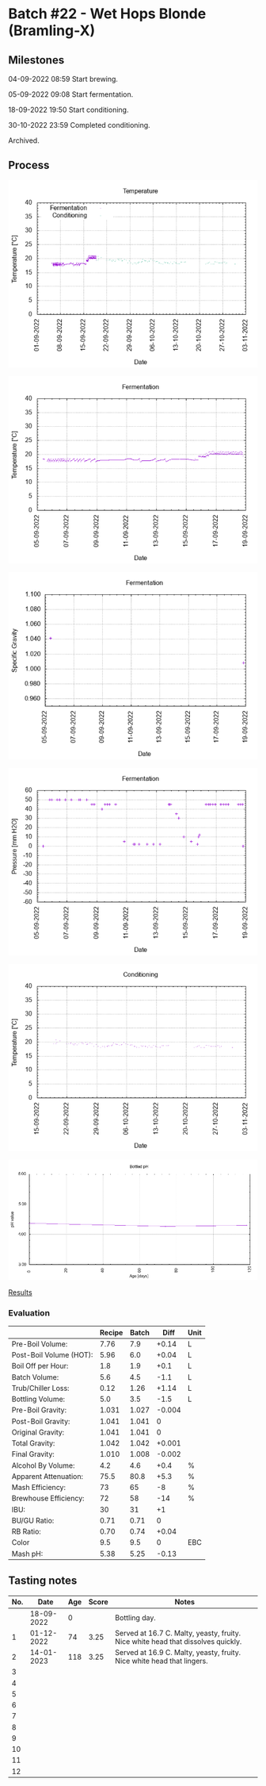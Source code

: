 # Batch #22 - Wet Hops Blonde (Bramling-X)

## Milestones

04-09-2022 08:59 Start brewing.

05-09-2022 09:08 Start fermentation.

18-09-2022 19:50 Start conditioning.

30-10-2022 23:59 Completed conditioning.

Archived.

## Process

![temperature](temperature.png)

![fermentation](fermentation.png)

![specific gravity](gravity.png)

![pressure](pressure.png)

![conditioning](conditioning.png)

![bottled_ph](bottled_ph.png)

[Results](./Batch_22_Wet_Hops_Blonde_Ale_Bramling-X_results.pdf)

### Evaluation

|                         | Recipe | Batch | Diff   | Unit |
|-------------------------|--------|-------|--------|------|
| Pre-Boil Volume:        | 7.76   | 7.9   | +0.14  | L    |
| Post-Boil Volume (HOT): | 5.96   | 6.0   | +0.04  | L    |
| Boil Off per Hour:      | 1.8    | 1.9   | +0.1   | L    |
| Batch Volume:           | 5.6    | 4.5   | -1.1   | L    |
| Trub/Chiller Loss:      | 0.12   | 1.26  | +1.14  | L    |
| Bottling Volume:        | 5.0    | 3.5   | -1.5   | L    |
| Pre-Boil Gravity:       | 1.031  | 1.027 | -0.004 |      |
| Post-Boil Gravity:      | 1.041  | 1.041 |  0     |      |
| Original Gravity:       | 1.041  | 1.041 |  0     |      |
| Total Gravity:          | 1.042  | 1.042 | +0.001 |      |
| Final Gravity:          | 1.010  | 1.008 | -0.002 |      |
| Alcohol By Volume:      | 4.2    | 4.6   | +0.4   | %    |
| Apparent Attenuation:   | 75.5   | 80.8  | +5.3   | %    |
| Mash Efficiency:        | 73     | 65    | -8     | %    |
| Brewhouse Efficiency:   | 72     | 58    | -14    | %    |
| IBU:                    | 30     | 31    | +1     |      |
| BU/GU Ratio:            | 0.71   | 0.71  |  0     |      |
| RB Ratio:               | 0.70   | 0.74  | +0.04  |      |
| Color                   | 9.5    | 9.5   |  0     | EBC  |
| Mash pH:                | 5.38   | 5.25  | -0.13  |      |

## Tasting notes

| No. | Date       | Age | Score | Notes |
|-----|------------|-----|-------|-------|
|     | 18-09-2022 |   0 |       | Bottling day. |
|   1 | 01-12-2022 |  74 | 3.25  | Served at 16.7 C. Malty, yeasty, fruity. Nice white head that dissolves quickly. |
|   2 | 14-01-2023 | 118 | 3.25  | Served at 16.9 C. Malty, yeasty, fruity. Nice white head that lingers. |
|   3 |            |     |       |  |
|   4 |            |     |       |  |
|   5 |            |     |       |  |
|   6 |            |     |       |  |
|   7 |            |     |       |  |
|   8 |            |     |       |  |
|   9 |            |     |       |  |
|  10 |            |     |       |  |
|  11 |            |     |       |  |
|  12 |            |     |       |  |
